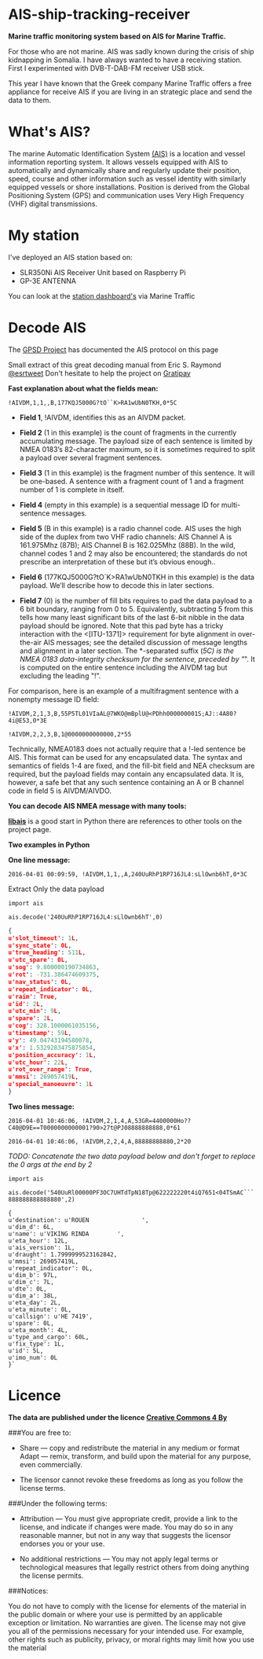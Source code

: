 # AIS-ship-tracking-receiver
**Marine traffic monitoring system based on AIS for Marine Traffic.**

For those who are not marine. AIS was sadly known during the crisis of ship kidnapping in Somalia. I have always wanted to have a receiving station. First I experimented with DVB-T-DAB-FM receiver USB stick. 

This year I have known that the Greek company Marine Traffic offers a free appliance for receive AIS if you are living in an strategic place and send the data to them.

What's AIS?
===========
The marine Automatic Identification System [(AIS)](https://en.wikipedia.org/wiki/Automatic_identification_system) is a location and vessel information reporting system. It allows vessels equipped with AIS to automatically and dynamically share and regularly update their position, speed, course and other information such as vessel identity with similarly equipped vessels or shore installations. Position is derived from the Global Positioning System (GPS) and communication uses Very High Frequency (VHF) digital transmissions.

My station
==========

I've deployed an AIS station based on:
* SLR350Ni AIS Receiver Unit based on Raspberry Pi
* GP-3E ANTENNA

You can look at the [station dashboard's](http://www.marinetraffic.com/en/ais/details/stations/4050 "Marine Traffic") via Marine Traffic

Decode AIS
==========

The [GPSD Project](http://catb.org/gpsd/AIVDM.html) has documented the AIS protocol on this page

Small extract of this great decoding manual from Eric S. Raymond [@esrtweet](https://twitter.com/esrtweet "Twitter")
Don't hesitate to help the project on [Gratipay](https://gratipay.com/~esr/)


**Fast explanation about what the fields mean:**

`!AIVDM,1,1,,B,177KQJ5000G?tO``K>RA1wUbN0TKH,0*5C`

* **Field 1**, !AIVDM, identifies this as an AIVDM packet.

* **Field 2** (1 in this example) is the count of fragments in the currently accumulating message. The payload size of each sentence is limited by NMEA 0183’s 82-character maximum, so it is sometimes required to split a payload over several fragment sentences.

* **Field 3** (1 in this example) is the fragment number of this sentence. It will be one-based. A sentence with a fragment count of 1 and a fragment number of 1 is complete in itself.

* **Field 4** (empty in this example) is a sequential message ID for multi-sentence messages.

* **Field 5** (B in this example) is a radio channel code. AIS uses the high side of the duplex from two VHF radio channels: AIS Channel A is 161.975Mhz (87B); AIS Channel B is 162.025Mhz (88B). In the wild, channel codes 1 and 2 may also be encountered; the standards do not prescribe an interpretation of these but it’s obvious enough..

* **Field 6** (177KQJ5000G?tO`K>RA1wUbN0TKH in this example) is the data payload. We’ll describe how to decode this in later sections.

* **Field 7** (0) is the number of fill bits requires to pad the data payload to a 6 bit boundary, ranging from 0 to 5. Equivalently, subtracting 5 from this tells how many least significant bits of the last 6-bit nibble in the data payload should be ignored. Note that this pad byte has a tricky interaction with the <[ITU-1371]> requirement for byte alignment in over-the-air AIS messages; see the detailed discussion of message lengths and alignment in a later section.
The *-separated suffix (*5C) is the NMEA 0183 data-integrity checksum for the sentence, preceded by "*". It is computed on the entire sentence including the AIVDM tag but excluding the leading "!".

For comparison, here is an example of a multifragment sentence with a nonempty message ID field:

`!AIVDM,2,1,3,B,55P5TL01VIaAL@7WKO@mBplU@<PDhh000000001S;AJ::4A80?4i@E53,0*3E`

`!AIVDM,2,2,3,B,1@0000000000000,2*55`

Technically, NMEA0183 does not actually require that a !-led sentence be AIS. This format can be used for any encapsulated data. The syntax and semantics of fields 1-4 are fixed, and the fill-bit field and NEA checksum are required, but the payload fields may contain any encapsulated data.
It is, however, a safe bet that any such sentence containing an A or B channel code in field 5 is AIVDM/AIVDO.
                                                                                                               

**You can decode AIS NMEA message with many tools:**

[**libais**](https://pypi.python.org/pypi/libais) is a good start in Python there are references to other tools on the project page.


**Two examples in Python**

**One line message:**

`2016-04-01 00:09:59, !AIVDM,1,1,,A,240UuRhP1RP716JL4:sLlOwnb6hT,0*3C`

Extract Only the data payload

`import ais`

`ais.decode('240UuRhP1RP716JL4:sLlOwnb6hT',0)`
```json
{
u'slot_timeout': 1L,
u'sync_state': 0L,
u'true_heading': 511L,
u'utc_spare': 0L,
u'sog': 9.800000190734863,
u'rot': -731.386474609375,
u'nav_status': 0L,
u'repeat_indicator': 0L,
u'raim': True,
u'id': 2L,
u'utc_min': 9L,
u'spare': 2L,
u'cog': 328.1000061035156,
u'timestamp': 59L,
u'y': 49.04743194580078,
u'x': 1.5329283475875854,
u'position_accuracy': 1L,
u'utc_hour': 22L,
u'rot_over_range': True,
u'mmsi': 269057419L,
u'special_manoeuvre': 1L
}
```
**Two lines message:**

`2016-04-01 10:46:06, !AIVDM,2,1,4,A,53GR=4400000Ho??C40@D9E==T0000000000001?90>27t@PJ08888888888,0*61`

`2016-04-01 10:46:06, !AIVDM,2,2,4,A,88888888880,2*20`


_TODO: Concatenate the two data payload below and don't forget to replace the 0 args at the end by 2_

`import ais`

`ais.decode('540UuRl00000PF3OC7UHTdTpN18Tp@622222220t4iQ7651<04TSmAC```888888888888880',2)`

	{
	u'destination': u'ROUEN               ',
	u'dim_d': 6L,
	u'name': u'VIKING RINDA        ',
	u'eta_hour': 12L,
	u'ais_version': 1L,
	u'draught': 1.7999999523162842,
	u'mmsi': 269057419L,
	u'repeat_indicator': 0L,
	u'dim_b': 97L,
	u'dim_c': 7L,
	u'dte': 0L,
	u'dim_a': 38L,
	u'eta_day': 2L,
	u'eta_minute': 0L,
	u'callsign': u'HE 7419',
	u'spare': 0L,
	u'eta_month': 4L,
	u'type_and_cargo': 60L,
	u'fix_type': 1L,
	u'id': 5L,
	u'imo_num': 0L
	}`

Licence
=======               
                                                                       

**The data are published under the licence [Creative Commons 4 By](http://creativecommons.org/licenses/by/4.0/)**

###You are free to:

*   Share — copy and redistribute the material in any medium or format
   Adapt — remix, transform, and build upon the material
   for any purpose, even commercially.

*   The licensor cannot revoke these freedoms as long as you follow the license terms.

###Under the following terms:

*   Attribution — You must give appropriate credit, provide a link to the license, and indicate if changes were made.
   You may do so in any reasonable manner, but not in any way that suggests the licensor endorses you or your use.

*   No additional restrictions — You may not apply legal terms or technological measures that legally restrict others from doing anything the license permits.

###Notices:

You do not have to comply with the license for elements of the material in the public domain or where your use is permitted by an applicable exception or limitation.
No warranties are given. The license may not give you all of the permissions necessary for your intended use.
For example, other rights such as publicity, privacy, or moral rights may limit how you use the material
